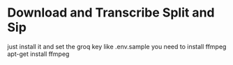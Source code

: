 # Download and Transcribe Split and Sip
just install it and set the groq key like .env.sample
you need to install ffmpeg apt-get install ffmpeg